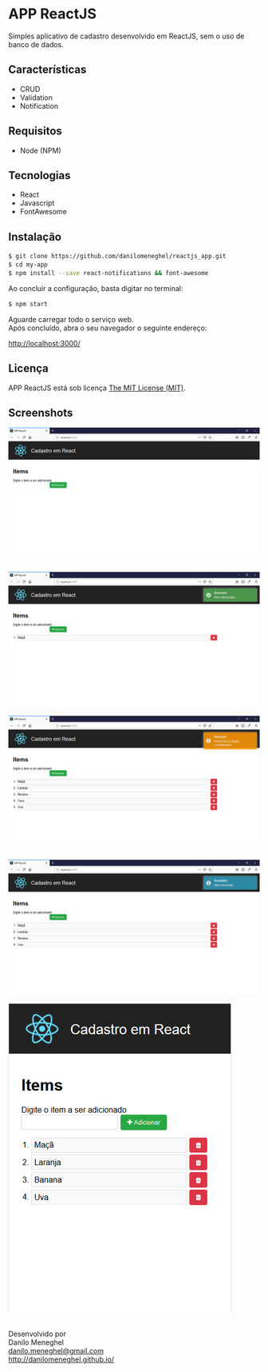 # APP ReactJS

Simples aplicativo de cadastro desenvolvido em ReactJS, sem o uso de banco de dados.

## Características
- CRUD
- Validation
- Notification

## Requisitos
- Node (NPM)

## Tecnologias
- React
- Javascript
- FontAwesome

## Instalação

```sh
$ git clone https://github.com/danilomeneghel/reactjs_app.git
$ cd my-app
$ npm install --save react-notifications && font-awesome
```

Ao concluir a configuração, basta digitar no terminal:

```sh
$ npm start
```

Aguarde carregar todo o serviço web. <br>
Após concluído, abra o seu navegador o seguinte endereço: <br>

[http://localhost:3000/](http://localhost:3000/) 

## Licença

APP ReactJS está sob licença <a href="LICENSE">The MIT License (MIT)</a>.

## Screenshots

![Screenshots](screenshots/screenshot01.png)<br><br>
![Screenshots](screenshots/screenshot02.png)<br><br>
![Screenshots](screenshots/screenshot03.png)<br><br>
![Screenshots](screenshots/screenshot04.png)<br><br>
![Screenshots](screenshots/screenshot05.png)<br><br>


Desenvolvido por<br>
Danilo Meneghel<br>
danilo.meneghel@gmail.com<br>
http://danilomeneghel.github.io/<br>
